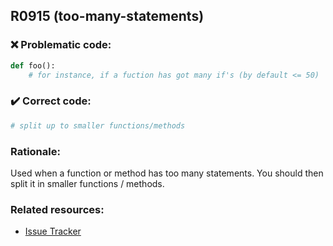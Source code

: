 ## R0915 (too-many-statements)

### :x: Problematic code:

```python
def foo():
    # for instance, if a fuction has got many if's (by default <= 50)
```

### :heavy_check_mark: Correct code:

```python
# split up to smaller functions/methods
```

### Rationale:

Used when a function or method has too many statements. You should then split
it in smaller functions / methods.

### Related resources:

- [Issue Tracker](https://github.com/PyCQA/pylint/issues?q=is%3Aissue+%22too-many-statements%22+OR+%22R0915%22)
